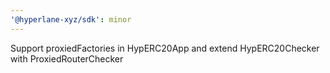 ```yaml
---
'@hyperlane-xyz/sdk': minor
---
```


Support proxiedFactories in HypERC20App and extend HypERC20Checker with ProxiedRouterChecker
